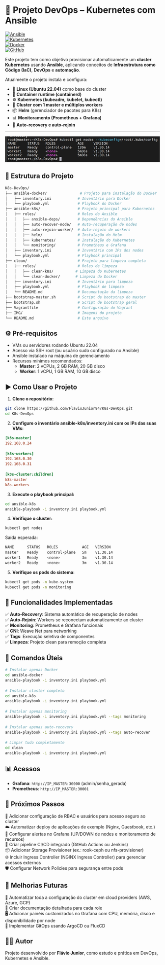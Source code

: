 # 🚀 Projeto DevOps – Kubernetes com Ansible

[![Ansible](https://img.shields.io/badge/Ansible-Automation-red?logo=ansible)](https://www.ansible.com/)  
[![Kubernetes](https://img.shields.io/badge/Kubernetes-Cluster-blue?logo=kubernetes)](https://kubernetes.io/)  
[![Docker](https://img.shields.io/badge/Docker-Containerization-2496ED?logo=docker)](https://www.docker.com/)  
[![GitHub](https://img.shields.io/badge/GitHub-Repo-black?logo=github)](https://github.com/FlavioJunior94/K8s-DevOps)

Este projeto tem como objetivo provisionar automaticamente um **cluster Kubernetes** usando **Ansible**, aplicando conceitos de **Infraestrutura como Código (IaC)**, **DevOps** e **automação**.

Atualmente o projeto instala e configura:  
- 🐧 **Linux (Ubuntu 22.04)** como base do cluster  
- 🐳 **Container runtime (containerd)**  
- ☸️ **Kubernetes (kubeadm, kubelet, kubectl)**  
- 🔗 **Cluster com 1 master e múltiplos workers**  
- 📦 **Helm** (gerenciador de pacotes para K8s)  
- 📊 **Monitoramento (Prometheus + Grafana)**  
- 🔄 **Auto-recovery e auto-rejoin**

---

![nodes Kubernetes](IMG/nodes_kubernetes.jpg)

## 📂 Estrutura do Projeto

```bash
K8s-DevOps/
├── ansible-docker/               # Projeto para instalação do Docker
│   ├── inventory.ini            # Inventário para Docker
│   └── playbook.yml             # Playbook do Docker
├── ansible-k8s/                 # Projeto principal para Kubernetes
│   ├── roles/                   # Roles do Ansible
│   │   ├── ansible-deps/        # Dependências do Ansible
│   │   ├── auto-recover-node/   # Auto-recuperação de nodes
│   │   ├── auto-rejoin-worker/  # Auto-rejoin de workers
│   │   ├── helm/                # Instalação do Helm
│   │   ├── kubernetes/          # Instalação do Kubernetes
│   │   └── monitoring/          # Prometheus e Grafana
│   ├── inventory.ini            # Inventário com IPs dos nodes
│   └── playbook.yml             # Playbook principal
├── clean/                       # Projeto para limpeza completa
│   ├── roles/                   # Roles de limpeza
│   │   ├── clean-k8s/          # Limpeza do Kubernetes
│   │   └── clean-docker/       # Limpeza do Docker
│   ├── inventory.ini            # Inventário para limpeza
│   ├── playbook.yml             # Playbook de limpeza
│   └── README.md                # Documentação da limpeza
├── bootstrap-master.sh          # Script de bootstrap do master
├── bootstrap.sh                 # Script de bootstrap geral
├── Vagrantfile                  # Configuração do Vagrant
├── IMG/                         # Imagens do projeto
└── README.md                    # Este arquivo
```

## ⚙️ Pré-requisitos

- VMs ou servidores rodando Ubuntu 22.04
- Acesso via SSH root (ou usuário sudo configurado no Ansible)
- Ansible instalado na máquina de gerenciamento
- Recursos mínimos recomendados:
  - **Master**: 2 vCPUs, 2 GB RAM, 20 GB disco
  - **Worker**: 1 vCPU, 1 GB RAM, 10 GB disco

## ▶️ Como Usar o Projeto

1. **Clone o repositório:**
```bash
git clone https://github.com/FlavioJunior94/K8s-DevOps.git
cd K8s-DevOps
```

2. **Configure o inventário ansible-k8s/inventory.ini com os IPs das suas VMs:**
```ini
[k8s-master]
192.168.0.24

[k8s-workers]
192.168.0.30
192.168.0.31

[k8s-cluster:children]
k8s-master
k8s-workers
```

3. **Execute o playbook principal:**
```bash
cd ansible-k8s
ansible-playbook -i inventory.ini playbook.yml
```

4. **Verifique o cluster:**
```bash
kubectl get nodes
```

Saída esperada:
```bash
NAME      STATUS   ROLES           AGE   VERSION
master    Ready    control-plane   5m    v1.30.14
worker1   Ready    <none>          3m    v1.30.14
worker2   Ready    <none>          3m    v1.30.14
```

5. **Verifique os pods do sistema:**
```bash
kubectl get pods -n kube-system
kubectl get pods -n monitoring
```

## 🎯 Funcionalidades Implementadas

✅ **Auto-Recovery**: Sistema automático de recuperação de nodes  
✅ **Auto-Rejoin**: Workers se reconectam automaticamente ao cluster  
✅ **Monitoring**: Prometheus e Grafana funcionais  
✅ **CNI**: Weave Net para networking  
✅ **Tags**: Execução seletiva de componentes  
✅ **Limpeza**: Projeto clean para remoção completa  

## 🔧 Comandos Úteis

```bash
# Instalar apenas Docker
cd ansible-docker
ansible-playbook -i inventory.ini playbook.yml

# Instalar cluster completo
cd ansible-k8s
ansible-playbook -i inventory.ini playbook.yml

# Instalar apenas monitoring
ansible-playbook -i inventory.ini playbook.yml --tags monitoring

# Instalar apenas auto-recovery
ansible-playbook -i inventory.ini playbook.yml --tags auto-recover

# Limpar tudo completamente
cd clean
ansible-playbook -i inventory.ini playbook.yml
```

## 📊 Acessos

- **Grafana**: `http://IP_MASTER:30000` (admin/senha_gerada)
- **Prometheus**: `http://IP_MASTER:30001`

## 📝 Próximos Passos

🔐 Adicionar configuração de RBAC e usuários para acesso seguro ao cluster  
☁️ Automatizar deploy de aplicações de exemplo (Nginx, Guestbook, etc.)  
📡 Configurar alertas no Grafana (UP/DOWN de nodes e monitoramento de recursos)  
🧪 Criar pipeline CI/CD integrado (GitHub Actions ou Jenkins)  
📦 Adicionar Storage Provisioner (ex.: rook-ceph ou nfs-provisioner)  
🌐 Incluir Ingress Controller (NGINX Ingress Controller) para gerenciar acessos externos  
🛡️ Configurar Network Policies para segurança entre pods  

## 🚀 Melhorias Futuras

🔧 Automatizar toda a configuração do cluster em cloud providers (AWS, Azure, GCP)  
📜 Criar documentação detalhada para cada role  
🖥️ Adicionar painéis customizados no Grafana com CPU, memória, disco e disponibilidade por node  
📌 Implementar GitOps usando ArgoCD ou FluxCD  

## 👨‍💻 Autor

Projeto desenvolvido por **Flávio Junior**, como estudo e prática em DevOps, Kubernetes e Ansible.